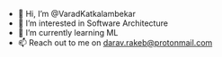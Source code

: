 - 👋 Hi, I’m @VaradKatkalambekar
- 👀 I’m interested in Software Architecture
- 🌱 I’m currently learning ML
- 📫 Reach out to me on darav.rakeb@protonmail.com
